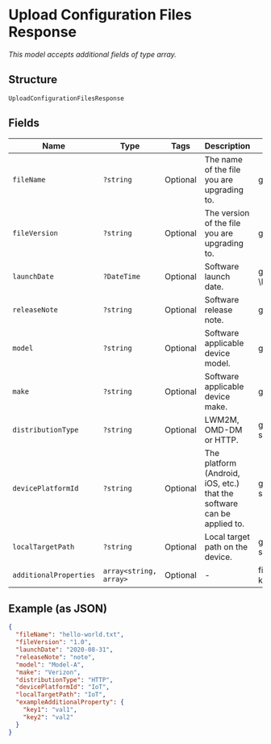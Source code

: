 
# Upload Configuration Files Response

*This model accepts additional fields of type array.*

## Structure

`UploadConfigurationFilesResponse`

## Fields

| Name | Type | Tags | Description | Getter | Setter |
|  --- | --- | --- | --- | --- | --- |
| `fileName` | `?string` | Optional | The name of the file you are upgrading to. | getFileName(): ?string | setFileName(?string fileName): void |
| `fileVersion` | `?string` | Optional | The version of the file you are upgrading to. | getFileVersion(): ?string | setFileVersion(?string fileVersion): void |
| `launchDate` | `?DateTime` | Optional | Software launch date. | getLaunchDate(): ?\DateTime | setLaunchDate(?\DateTime launchDate): void |
| `releaseNote` | `?string` | Optional | Software release note. | getReleaseNote(): ?string | setReleaseNote(?string releaseNote): void |
| `model` | `?string` | Optional | Software applicable device model. | getModel(): ?string | setModel(?string model): void |
| `make` | `?string` | Optional | Software applicable device make. | getMake(): ?string | setMake(?string make): void |
| `distributionType` | `?string` | Optional | LWM2M, OMD-DM or HTTP. | getDistributionType(): ?string | setDistributionType(?string distributionType): void |
| `devicePlatformId` | `?string` | Optional | The platform (Android, iOS, etc.) that the software can be applied to. | getDevicePlatformId(): ?string | setDevicePlatformId(?string devicePlatformId): void |
| `localTargetPath` | `?string` | Optional | Local target path on the device. | getLocalTargetPath(): ?string | setLocalTargetPath(?string localTargetPath): void |
| `additionalProperties` | `array<string, array>` | Optional | - | findAdditionalProperty(string key): array | additionalProperty(string key, array value): void |

## Example (as JSON)

```json
{
  "fileName": "hello-world.txt",
  "fileVersion": "1.0",
  "launchDate": "2020-08-31",
  "releaseNote": "note",
  "model": "Model-A",
  "make": "Verizon",
  "distributionType": "HTTP",
  "devicePlatformId": "IoT",
  "localTargetPath": "IoT",
  "exampleAdditionalProperty": {
    "key1": "val1",
    "key2": "val2"
  }
}
```

